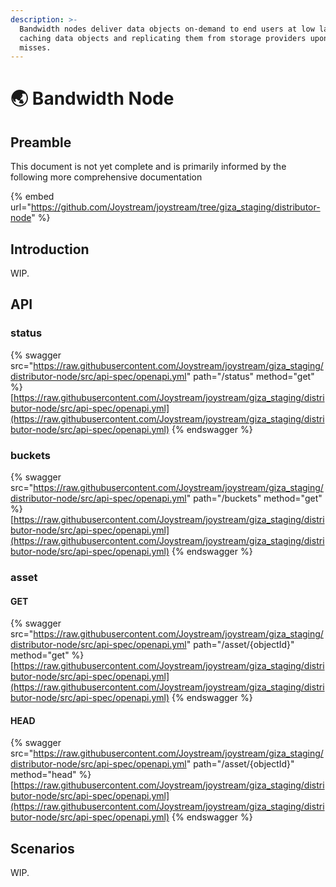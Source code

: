 ```yaml
---
description: >-
  Bandwidth nodes deliver data objects on-demand to end users at low latency by
  caching data objects and replicating them from storage providers upon cache
  misses.
---
```


# 🌏 Bandwidth Node

## Preamble

This document is not yet complete and is primarily informed by the following more comprehensive documentation

{% embed url="https://github.com/Joystream/joystream/tree/giza_staging/distributor-node" %}

## Introduction

WIP.

## API

### status

{% swagger src="https://raw.githubusercontent.com/Joystream/joystream/giza_staging/distributor-node/src/api-spec/openapi.yml" path="/status" method="get" %}
[https://raw.githubusercontent.com/Joystream/joystream/giza_staging/distributor-node/src/api-spec/openapi.yml](https://raw.githubusercontent.com/Joystream/joystream/giza_staging/distributor-node/src/api-spec/openapi.yml)
{% endswagger %}

### buckets

{% swagger src="https://raw.githubusercontent.com/Joystream/joystream/giza_staging/distributor-node/src/api-spec/openapi.yml" path="/buckets" method="get" %}
[https://raw.githubusercontent.com/Joystream/joystream/giza_staging/distributor-node/src/api-spec/openapi.yml](https://raw.githubusercontent.com/Joystream/joystream/giza_staging/distributor-node/src/api-spec/openapi.yml)
{% endswagger %}

### asset

#### GET

{% swagger src="https://raw.githubusercontent.com/Joystream/joystream/giza_staging/distributor-node/src/api-spec/openapi.yml" path="/asset/{objectId}" method="get" %}
[https://raw.githubusercontent.com/Joystream/joystream/giza_staging/distributor-node/src/api-spec/openapi.yml](https://raw.githubusercontent.com/Joystream/joystream/giza_staging/distributor-node/src/api-spec/openapi.yml)
{% endswagger %}

#### HEAD

{% swagger src="https://raw.githubusercontent.com/Joystream/joystream/giza_staging/distributor-node/src/api-spec/openapi.yml" path="/asset/{objectId}" method="head" %}
[https://raw.githubusercontent.com/Joystream/joystream/giza_staging/distributor-node/src/api-spec/openapi.yml](https://raw.githubusercontent.com/Joystream/joystream/giza_staging/distributor-node/src/api-spec/openapi.yml)
{% endswagger %}

## Scenarios

WIP.
